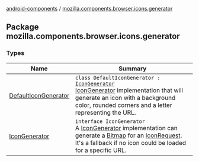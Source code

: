 [android-components](../index.md) / [mozilla.components.browser.icons.generator](./index.md)

## Package mozilla.components.browser.icons.generator

### Types

| Name | Summary |
|---|---|
| [DefaultIconGenerator](-default-icon-generator/index.md) | `class DefaultIconGenerator : `[`IconGenerator`](-icon-generator/index.md)<br>[IconGenerator](-icon-generator/index.md) implementation that will generate an icon with a background color, rounded corners and a letter representing the URL. |
| [IconGenerator](-icon-generator/index.md) | `interface IconGenerator`<br>A [IconGenerator](-icon-generator/index.md) implementation can generate a [Bitmap](#) for an [IconRequest](../mozilla.components.browser.icons/-icon-request/index.md). It's a fallback if no icon could be loaded for a specific URL. |
